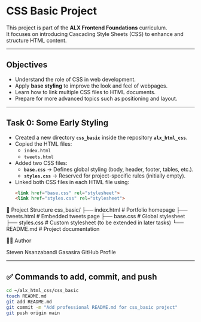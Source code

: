 # CSS Basic Project

This project is part of the **ALX Frontend Foundations** curriculum.  
It focuses on introducing Cascading Style Sheets (CSS) to enhance and structure HTML content.

---

## Objectives

- Understand the role of CSS in web development.
- Apply **base styling** to improve the look and feel of webpages.
- Learn how to link multiple CSS files to HTML documents.
- Prepare for more advanced topics such as positioning and layout.

---

## Task 0: Some Early Styling

- Created a new directory **`css_basic`** inside the repository **`alx_html_css`**.
- Copied the HTML files:
  - `index.html`
  - `tweets.html`
- Added two CSS files:
  - **`base.css`** → Defines global styling (body, header, footer, tables, etc.).
  - **`styles.css`** → Reserved for project-specific rules (initially empty).
- Linked both CSS files in each HTML file using:
  ```html
  <link href="base.css" rel="stylesheet">
  <link href="styles.css" rel="stylesheet">

📂 Project Structure
css_basic/
├── index.html       # Portfolio homepage
├── tweets.html      # Embedded tweets page
├── base.css         # Global stylesheet
├── styles.css       # Custom stylesheet (to be extended in later tasks)
└── README.md        # Project documentation

👨‍💻 Author

Steven Nsanzabandi Gasasira
GitHub Profile


---

## ✅ Commands to add, commit, and push

```bash
cd ~/alx_html_css/css_basic
touch README.md
git add README.md
git commit -m "Add professional README.md for css_basic project"
git push origin main
